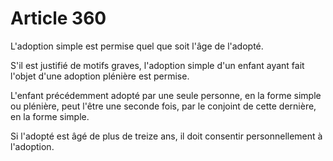 # Article 360

L'adoption simple est permise quel que soit l'âge de l'adopté.

S'il est justifié de motifs graves, l'adoption simple d'un enfant ayant fait l'objet d'une adoption plénière est permise.

L'enfant précédemment adopté par une seule personne, en la forme simple ou plénière, peut l'être une seconde fois, par le conjoint de cette dernière, en la forme simple.

Si l'adopté est âgé de plus de treize ans, il doit consentir personnellement à l'adoption.
